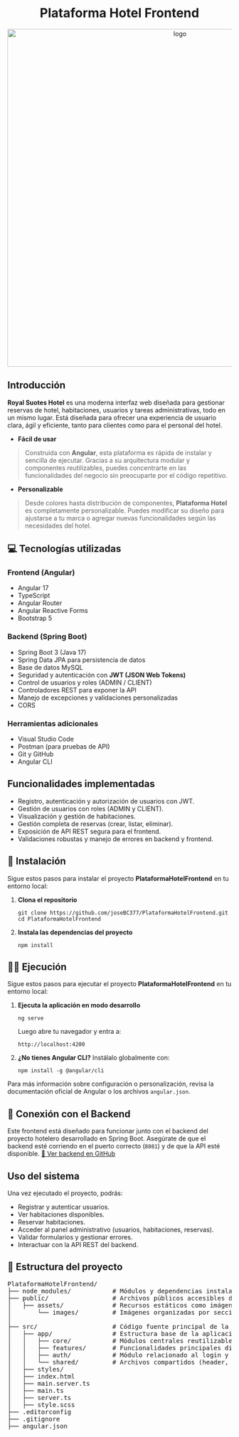 <h1 align="center">Plataforma Hotel Frontend</h1>

<!-- Imagen central -->
<p align="center">
  <img src="https://github.com/user-attachments/assets/11392368-7809-4645-a0d9-7172cd600b0c" alt="logo" width="760"/>
</p>

<h2>Introducción</h2>
<p>
  <strong>Royal Suotes Hotel</strong> es una moderna interfaz web diseñada para gestionar reservas de hotel, habitaciones, usuarios y tareas administrativas, todo en un mismo lugar. Está diseñada para ofrecer una experiencia de usuario clara, ágil y eficiente, tanto para clientes como para el personal del hotel.
</p>

<ul>
  <li><strong>Fácil de usar</strong></li>
</ul>
<blockquote>
  Construida con <strong>Angular</strong>, esta plataforma es rápida de instalar y sencilla de ejecutar. Gracias a su arquitectura modular y componentes reutilizables, puedes concentrarte en las funcionalidades del negocio sin preocuparte por el código repetitivo.
</blockquote>

<ul>
  <li><strong>Personalizable</strong></li>
</ul>
<blockquote>
  Desde colores hasta distribución de componentes, <strong>Plataforma Hotel</strong> es completamente personalizable. Puedes modificar su diseño para ajustarse a tu marca o agregar nuevas funcionalidades según las necesidades del hotel.
</blockquote>

## 💻 Tecnologías utilizadas

### Frontend (Angular)
- Angular 17
- TypeScript
- Angular Router
- Angular Reactive Forms
- Bootstrap 5 

### Backend (Spring Boot) 
- Spring Boot 3 (Java 17)
- Spring Data JPA para persistencia de datos
- Base de datos MySQL
- Seguridad y autenticación con **JWT (JSON Web Tokens)**
- Control de usuarios y roles (ADMIN / CLIENT)
- Controladores REST para exponer la API
- Manejo de excepciones y validaciones personalizadas
- CORS

### Herramientas adicionales
- Visual Studio Code
- Postman (para pruebas de API)
- Git y GitHub
- Angular CLI


<h2> Funcionalidades implementadas</h2>

- Registro, autenticación y autorización de usuarios con JWT.
- Gestión de usuarios con roles (ADMIN y CLIENT).
- Visualización y gestión de habitaciones.
- Gestión completa de reservas (crear, listar, eliminar).
- Exposición de API REST segura para el frontend.
- Validaciones robustas y manejo de errores en backend y frontend.


<h2>🚀 Instalación</h2>
<p>
  Sigue estos pasos para instalar el proyecto <strong>PlataformaHotelFrontend</strong> en tu entorno local:
</p>

<ol>
  <li>
    <p><strong>Clona el repositorio</strong></p>
    <pre><code>git clone https://github.com/joseBC377/PlataformaHotelFrontend.git
cd PlataformaHotelFrontend</code></pre>
  </li>

  <li>
    <p><strong>Instala las dependencias del proyecto</strong></p>
    <pre><code>npm install</code></pre>
  </li>
  </ol>
<h2>🏃‍♂️ Ejecución</h2>

<p>
  Sigue estos pasos para ejecutar el proyecto <strong>PlataformaHotelFrontend</strong> en tu entorno local:
</p>

<ol>
  <li>
    <p><strong>Ejecuta la aplicación en modo desarrollo</strong></p>
    <pre><code>ng serve</code></pre>
    <p>Luego abre tu navegador y entra a:</p>
    <pre><code>http://localhost:4200</code></pre>
  </li>

  <li>
    <p><strong>¿No tienes Angular CLI?</strong> Instálalo globalmente con:</p>
    <pre><code>npm install -g @angular/cli</code></pre>
  </li>
</ol>

<p>
  Para más información sobre configuración o personalización, revisa la documentación oficial de Angular o los archivos <code>angular.json</code>.
</p>


## 🔄 Conexión con el Backend
Este frontend está diseñado para funcionar junto con el backend del proyecto hotelero desarrollado en Spring Boot.
Asegúrate de que el backend esté corriendo en el puerto correcto (`8081`) y de que la API esté disponible.
[🔗 Ver backend en GitHub](https://github.com/joseBC377/PlataformaHotel)


<h2> Uso del sistema</h2>
<p>Una vez ejecutado el proyecto, podrás:</p>
<ul>
  <li>Registrar y autenticar usuarios.</li>
  <li>Ver habitaciones disponibles.</li>
  <li>Reservar habitaciones.</li>
  <li>Acceder al panel administrativo (usuarios, habitaciones, reservas).</li>
  <li>Validar formularios y gestionar errores.</li>
  <li>Interactuar con la API REST del backend.</li>
</ul>

<h2>📁 Estructura del proyecto</h2>

<pre>
PlataformaHotelFrontend/
├── node_modules/           # Módulos y dependencias instaladas por npm
├── public/                 # Archivos públicos accesibles directamente por el navegador
│   ├── assets/             # Recursos estáticos como imágenes
│       └── images/         # Imágenes organizadas por sección (contactos, login, etc.)
│   
├── src/                    # Código fuente principal de la aplicación
│   ├── app/                # Estructura base de la aplicación Angular
│   │   ├── core/           # Módulos centrales reutilizables (autenticación, servicios base)
│   │   ├── features/       # Funcionalidades principales divididas por dominio
│   │   ├── auth/           # Módulo relacionado al login y autenticación
│   │   └── shared/         # Archivos compartidos (header, estilos, footer)
│   ├── styles/          
│   ├── index.html         
│   ├── main.server.ts    
│   ├── main.ts            
│   ├── server.ts          
│   ├── style.scss         
├── .editorconfig          
├── .gitignore              
├── angular.json            
</pre>






